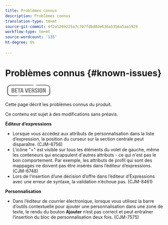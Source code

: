```yaml
---
title: Problèmes connus
description: Problèmes connus
translation-type: tm+mt
source-git-commit: 4f2a1209225a7c707fdbd8de636a5356a5aa1929
workflow-type: tm+mt
source-wordcount: '135'
ht-degree: 6%

---
```


# Problèmes connus {#known-issues}

![](assets/do-not-localize/badge.png)

Cette page décrit les problèmes connus du produit.

Ce contenu est sujet à des modifications sans préavis.

**Éditeur d’expressions**

* Lorsque vous accédez aux attributs de personnalisation dans la liste d’expression, la position du curseur sur la section centrale peut disparaître. (CJM-6756)
* L&#39;icône &quot;+&quot; est visible sur tous les éléments du volet de gauche, même les conteneurs qui encapsulent d&#39;autres attributs - ce qui n&#39;est pas le bon comportement. Par exemple, les attributs de profil qui sont des mappages ne doivent pas être insérés dans l’éditeur d’expressions. (CJM-6748)
* Lors de l’insertion d’une décision d’offre dans l’éditeur d’Expressions avec une erreur de syntaxe, la validation n’échoue pas. (CJM-8461)

**Personnalisation**

* Dans l’éditeur de courrier électronique, lorsque vous utilisez la barre d’outils contextuelle pour ajouter une personnalisation dans une zone de texte, le rendu du bouton **Ajouter** n’est pas correct et peut entraîner l’insertion du bloc de personnalisation deux fois. (CJM-7575)
